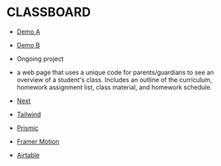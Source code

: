 # CLASSBOARD

- [Demo A](https://classboard-sigma.vercel.app/?code=49ecac02-cf51-4fba-9a90-655d5f1ba9ad)
- [Demo B](https://classboard-sigma.vercel.app/?code=abc123)

- Ongoing project

- a web page that uses a unique code for parents/guardians to see an overview of a student's class. Includes an outline of the curriculum, homework assignment list, class material, and homework schedule.

- [Next](https://nextjs.org/)
- [Tailwind](https://tailwindcss.com/)
- [Prismic](https://prismic.io)
- [Framer Motion](https://www.framer.com/motion/)
- [Airtable](https://www.airtable.com)
